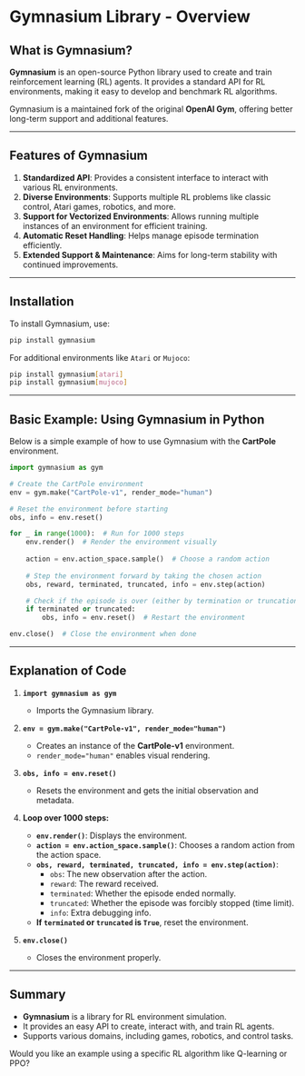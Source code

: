 # Gymnasium Library - Overview

## What is Gymnasium?
**Gymnasium** is an open-source Python library used to create and train reinforcement learning (RL) agents. It provides a standard API for RL environments, making it easy to develop and benchmark RL algorithms.

Gymnasium is a maintained fork of the original **OpenAI Gym**, offering better long-term support and additional features.

---

## Features of Gymnasium
1. **Standardized API**: Provides a consistent interface to interact with various RL environments.
2. **Diverse Environments**: Supports multiple RL problems like classic control, Atari games, robotics, and more.
3. **Support for Vectorized Environments**: Allows running multiple instances of an environment for efficient training.
4. **Automatic Reset Handling**: Helps manage episode termination efficiently.
5. **Extended Support & Maintenance**: Aims for long-term stability with continued improvements.

---

## Installation
To install Gymnasium, use:

```bash
pip install gymnasium
```

For additional environments like `Atari` or `Mujoco`:

```bash
pip install gymnasium[atari]
pip install gymnasium[mujoco]
```

---

## Basic Example: Using Gymnasium in Python

Below is a simple example of how to use Gymnasium with the **CartPole** environment.

```python
import gymnasium as gym

# Create the CartPole environment
env = gym.make("CartPole-v1", render_mode="human")

# Reset the environment before starting
obs, info = env.reset()

for _ in range(1000):  # Run for 1000 steps
    env.render()  # Render the environment visually
    
    action = env.action_space.sample()  # Choose a random action
    
    # Step the environment forward by taking the chosen action
    obs, reward, terminated, truncated, info = env.step(action)

    # Check if the episode is over (either by termination or truncation)
    if terminated or truncated:
        obs, info = env.reset()  # Restart the environment

env.close()  # Close the environment when done
```

---

## Explanation of Code

1. **`import gymnasium as gym`**  
   - Imports the Gymnasium library.

2. **`env = gym.make("CartPole-v1", render_mode="human")`**  
   - Creates an instance of the **CartPole-v1** environment.  
   - `render_mode="human"` enables visual rendering.

3. **`obs, info = env.reset()`**  
   - Resets the environment and gets the initial observation and metadata.

4. **Loop over 1000 steps:**
   - **`env.render()`**: Displays the environment.
   - **`action = env.action_space.sample()`**: Chooses a random action from the action space.
   - **`obs, reward, terminated, truncated, info = env.step(action)`**:  
     - `obs`: The new observation after the action.  
     - `reward`: The reward received.  
     - `terminated`: Whether the episode ended normally.  
     - `truncated`: Whether the episode was forcibly stopped (time limit).  
     - `info`: Extra debugging info.  
   - **If `terminated` or `truncated` is `True`**, reset the environment.

5. **`env.close()`**  
   - Closes the environment properly.

---

## Summary
- **Gymnasium** is a library for RL environment simulation.
- It provides an easy API to create, interact with, and train RL agents.
- Supports various domains, including games, robotics, and control tasks.

Would you like an example using a specific RL algorithm like Q-learning or PPO?


